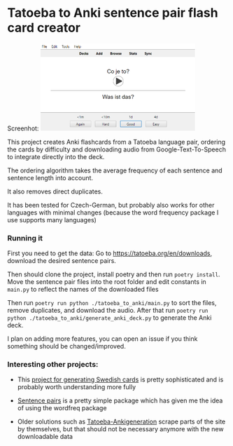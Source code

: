 # Tatoeba to Anki sentence pair flash card creator

Screenhot:
<img src="https://raw.githubusercontent.com/Vuizur/tatoeba-to-anki/main/img/anki_screenshot.png" width="70%">

This project creates Anki flashcards from a Tatoeba language pair, ordering the cards by difficulty and downloading audio from Google-Text-To-Speech to integrate directly into the deck.

The ordering algorithm takes the average frequency of each sentence and sentence length into account.

It also removes direct duplicates. 

It has been tested for Czech-German, but probably also works for other languages with minimal changes (because the word frequency package I use supports many languages)

### Running it

First you need to get the data: Go to https://tatoeba.org/en/downloads, download the desired sentence pairs.

Then should clone the project, install poetry and then run `poetry install`. 
Move the sentence pair files into the root folder and edit constants in `main.py` to reflect the names of the downloaded files

Then run `poetry run python ./tatoeba_to_anki/main.py` to sort the files, remove duplicates, and download the audio.
After that run `poetry run python ./tatoeba_to_anki/generate_anki_deck.py` to generate the Anki deck.

I plan on adding more features, you can open an issue if you think something should be changed/improved.

### Interesting other projects:
* This [project for generating Swedish cards](https://github.com/vvpd/anki_swedish) is pretty sophisticated and is probably worth understanding more fully

* [Sentence pairs](https://github.com/kmicklas/sentence-pairs) is a pretty simple package which has given me the idea of using the wordfreq package

* Older solutions such as [Tatoeba-Ankigeneration](https://github.com/alexanderk409/Tatoeba-anki-deckgeneration) scrape parts of the site by themselves, but that should not be necessary anymore with the new downloadable data